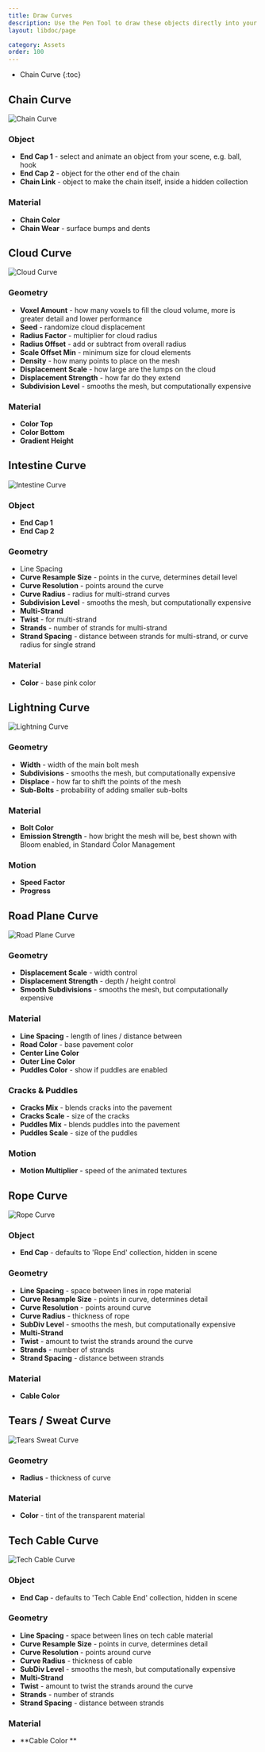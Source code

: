 ```yaml
---
title: Draw Curves
description: Use the Pen Tool to draw these objects directly into your Scene.
layout: libdoc/page

category: Assets
order: 100
---
```

- Chain Curve
{:toc}

## Chain Curve
![Chain Curve](/assets/Assets/Draw_Curves/Chain_Curve_Preview.png)
### Object
- **End Cap 1** - select and animate an object from your scene, e.g. ball, hook
- **End Cap 2** - object for the other end of the chain
- **Chain Link** - object to make the chain itself, inside a hidden collection
### Material
- **Chain Color**
- **Chain Wear** - surface bumps and dents

## Cloud Curve
![Cloud Curve](/assets/Assets/Draw_Curves/Cloud_Curve_Preview.png)
### Geometry
- **Voxel Amount** - how many voxels to fill the cloud volume, more is greater detail and lower performance
- **Seed** - randomize cloud displacement
- **Radius Factor** - multiplier for cloud radius
- **Radius Offset** - add or subtract from overall radius
- **Scale Offset Min** - minimum size for cloud elements
- **Density** - how many points to place on the mesh
- **Displacement Scale** - how large are the lumps on the cloud
- **Displacement Strength** - how far do they extend
- **Subdivision Level** - smooths the mesh, but computationally expensive
### Material
- **Color Top**
- **Color Bottom**
- **Gradient Height**

## Intestine Curve
![Intestine Curve](/assets/Assets/Draw_Curves/Intestine_Curve_Preview.png)
### Object
- **End Cap 1**
- **End Cap 2**
### Geometry
- Line Spacing
- **Curve Resample Size** - points in the curve, determines detail level
- **Curve Resolution** - points around the curve
- **Curve Radius** - radius for multi-strand curves
- **Subdivision Level** - smooths the mesh, but computationally expensive
- **Multi-Strand**
- **Twist** - for multi-strand
- **Strands** - number of strands for multi-strand
- **Strand Spacing** - distance between strands for multi-strand, or curve radius for single strand
### Material
- **Color** - base pink color

## Lightning Curve
![Lightning Curve](/assets/Assets/Draw_Curves/Lightning_Curve_Preview.png)
### Geometry
- **Width** - width of the main bolt mesh
- **Subdivisions** - smooths the mesh, but computationally expensive
- **Displace** - how far to shift the points of the mesh
- **Sub-Bolts** - probability of adding smaller sub-bolts
### Material
- **Bolt Color**
- **Emission Strength** - how bright the mesh will be, best shown with Bloom enabled, in Standard Color Management
### Motion
- **Speed Factor**
- **Progress**

## Road Plane Curve
![Road Plane Curve](/assets/Assets/Draw_Curves/Road_Plane_Curve_Preview.png)
### Geometry
- **Displacement Scale** - width control
- **Displacement Strength** - depth / height control
- **Smooth Subdivisions** - smooths the mesh, but computationally expensive
### Material
- **Line Spacing** - length of lines / distance between
- **Road Color** - base pavement color
- **Center Line Color**
- **Outer Line Color**
- **Puddles Color** - show if puddles are enabled
### Cracks & Puddles
- **Cracks Mix** - blends cracks into the pavement
- **Cracks Scale** - size of the cracks
- **Puddles Mix** - blends puddles into the pavement
- **Puddles Scale** - size of the puddles
### Motion
- **Motion Multiplier** - speed of the animated textures

## Rope Curve
![Rope Curve](/assets/Assets/Draw_Curves/Rope_Curve_Preview.png)
### Object
- **End Cap** - defaults to 'Rope End' collection, hidden in scene
### Geometry
- **Line Spacing** - space between lines in rope material
- **Curve Resample Size** - points in curve, determines detail
- **Curve Resolution** - points around curve
- **Curve Radius** - thickness of rope
- **SubDiv Level** - smooths the mesh, but computationally expensive
- **Multi-Strand**
- **Twist** - amount to twist the strands around the curve
- **Strands** - number of strands
- **Strand Spacing** - distance between strands
### Material
- **Cable Color**

## Tears / Sweat Curve
![Tears Sweat Curve](/assets/Assets/Draw_Curves/Tears_Sweat_Curve_Preview.png)
### Geometry
- **Radius** - thickness of curve 
### Material
- **Color** - tint of the transparent material

## Tech Cable Curve
![Tech Cable Curve](/assets/Assets/Draw_Curves/TechCable_Curve_Preview.png)
### Object
- **End Cap** - defaults to 'Tech Cable End' collection, hidden in scene
### Geometry
- **Line Spacing** - space between lines on tech cable material
- **Curve Resample Size** - points in curve, determines detail
- **Curve Resolution** - points around curve
- **Curve Radius** - thickness of cable
- **SubDiv Level** - smooths the mesh, but computationally expensive
- **Multi-Strand**
- **Twist** - amount to twist the strands around the curve
- **Strands** - number of strands
- **Strand Spacing** - distance between strands
### Material
- **Cable Color
**
